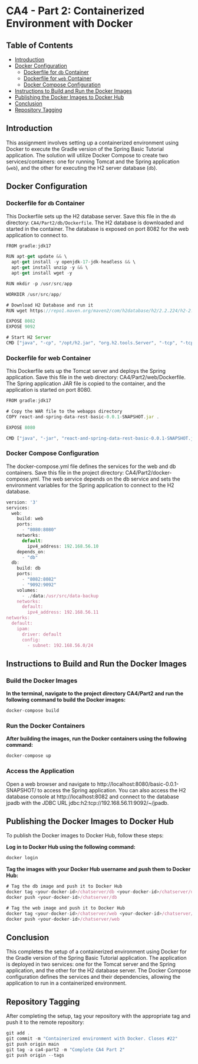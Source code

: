 # CA4 - Part 2: Containerized Environment with Docker

## Table of Contents
* [Introduction](#introduction)
* [Docker Configuration](#docker-configuration)
    * [Dockerfile for `db` Container](#dockerfile-for-db-container)
    * [Dockerfile for `web` Container](#dockerfile-for-web-container)
    * [Docker Compose Configuration](#docker-compose-configuration)
* [Instructions to Build and Run the Docker Images](#instructions-to-build-and-run-the-docker-images)
* [Publishing the Docker Images to Docker Hub](#publishing-the-docker-images-to-docker-hub)
* [Conclusion](#conclusion)
* [Repository Tagging](#repository-tagging)

## Introduction

This assignment involves setting up a containerized environment using Docker to execute the Gradle version of the Spring Basic Tutorial application.
The solution will utilize Docker Compose to create two services/containers: one for running Tomcat and the Spring application (`web`), and the other for executing the H2 server database (`db`).

## Docker Configuration

### Dockerfile for `db` Container

This Dockerfile sets up the H2 database server. Save this file in the `db` directory: `CA4/Part2/db/Dockerfile`.
The H2 database is downloaded and started in the container. The database is exposed on port 8082 for the web application to connect to.

```javascript
FROM gradle:jdk17

RUN apt-get update && \
  apt-get install -y openjdk-17-jdk-headless && \
  apt-get install unzip -y && \
  apt-get install wget -y

RUN mkdir -p /usr/src/app

WORKDIR /usr/src/app/

# Download H2 Database and run it
RUN wget https://repo1.maven.org/maven2/com/h2database/h2/2.2.224/h2-2.2.224.jar -O /opt/h2.jar

EXPOSE 8082
EXPOSE 9092

# Start H2 Server
CMD ["java", "-cp", "/opt/h2.jar", "org.h2.tools.Server", "-tcp", "-tcpAllowOthers", "-tcpPort", "9092", "-web", "-webAllowOthers", "-webPort", "8082", "-ifNotExists"]
```

### Dockerfile for web Container
This Dockerfile sets up the Tomcat server and deploys the Spring application. Save this file in the web directory: CA4/Part2/web/Dockerfile.
The Spring application JAR file is copied to the container, and the application is started on port 8080.

```javascript
FROM gradle:jdk17

# Copy the WAR file to the webapps directory
COPY react-and-spring-data-rest-basic-0.0.1-SNAPSHOT.jar .

EXPOSE 8080

CMD ["java", "-jar", "react-and-spring-data-rest-basic-0.0.1-SNAPSHOT.jar"]
```

### Docker Compose Configuration
The docker-compose.yml file defines the services for the web and db containers.
Save this file in the project directory: CA4/Part2/docker-compose.yml.
The web service depends on the db service and sets the environment variables for the Spring application to connect to the H2 database.

```javascript
version: '3'
services:
  web:
    build: web
    ports:
      - "8080:8080"
    networks:
      default:
        ipv4_address: 192.168.56.10
    depends_on:
      - "db"
  db:
    build: db
    ports:
      - "8082:8082"
      - "9092:9092"
    volumes:
      - ./data:/usr/src/data-backup
    networks:
      default:
        ipv4_address: 192.168.56.11
networks:
  default:
    ipam:
      driver: default
      config:
        - subnet: 192.168.56.0/24
```

## Instructions to Build and Run the Docker Images
### Build the Docker Images
**In the terminal, navigate to the project directory CA4/Part2 and run the following command to build the Docker images:**
```javascript
docker-compose build
```

### Run the Docker Containers
**After building the images, run the Docker containers using the following command:** 
```javascript
docker-compose up
```
### Access the Application
Open a web browser and navigate to http://localhost:8080/basic-0.0.1-SNAPSHOT/ to access the Spring application.
You can also access the H2 database console at http://localhost:8082 and connect to the database jpadb with the JDBC URL jdbc:h2:tcp://192.168.56.11:9092/~/jpadb.

## Publishing the Docker Images to Docker Hub
To publish the Docker images to Docker Hub, follow these steps:

**Log in to Docker Hub using the following command:**
```javascript
docker login
```

**Tag the images with your Docker Hub username and push them to Docker Hub:**

```javascript
# Tag the db image and push it to Docker Hub
docker tag <your-docker-id>/chatserver/db <your-docker-id>/chatserver/db
docker push <your-docker-id>/chatserver/db

# Tag the web image and push it to Docker Hub
docker tag <your-docker-id>/chatserver/web <your-docker-id>/chatserver/web
docker push <your-docker-id>/chatserver/web
```

## Conclusion
This completes the setup of a containerized environment using Docker for the Gradle version of the Spring Basic Tutorial application. 
The application is deployed in two services: one for the Tomcat server and the Spring application, and the other for the H2 database server. 
The Docker Compose configuration defines the services and their dependencies, allowing the application to run in a containerized environment.

## Repository Tagging
After completing the setup, tag your repository with the appropriate tag and push it to the remote repository:

```javascript
git add .
git commit -m "Containerized environment with Docker. Closes #22"
git push origin main
git tag -a ca4-part2 -m "Complete CA4 Part 2"
git push origin --tags
```
